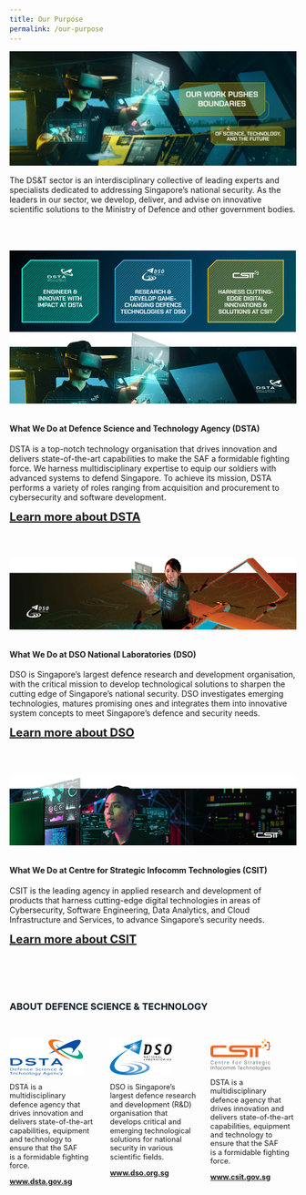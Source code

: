 ```yaml
---
title: Our Purpose
permalink: /our-purpose
---
```

![Alt text for image on Isomer site](/images/purpose/Purpose_MainBanner.gif)
<p style="margin-bottom:4rem;">The DS&T sector is an interdisciplinary collective of leading experts and specialists dedicated to addressing Singapore’s national security. As the leaders in our sector, we develop, deliver, and advise on innovative scientific solutions to the Ministry of Defence and other government bodies. </p>

<div style="display:flex;">
	<a href="#dsta" style="display:flex;width:33.3%;" >
		<img src="images/purpose/Purpose_Box1-DSTA.png"  />
	</a>
		<a href="#dso" style="display:flex;width:33.3%;">
		<img src="images/purpose/Purpose_Box2-DSO.png"  />
	</a>
		<a href="#csit" style="display:flex;width:33.3%;" >
		<img src="images/purpose/Purpose_Box3-CSIT.png"  />
	</a>
	</div>

<img src="images/purpose/Purpose_SubBanner1-DSTA.png"/>
<h4 style="font-weight:bold;margin-top:2rem;" id="dsta">What We Do at Defence Science and Technology Agency (DSTA)</h4>
<p style="margin-top:1rem;">DSTA is a top-notch technology organisation that drives innovation and delivers state-of-the-art capabilities to make the SAF a formidable fighting force. We harness multidisciplinary expertise to equip our soldiers with advanced systems to defend Singapore. To achieve its mission, DSTA performs a variety of roles ranging from acquisition and procurement to cybersecurity and software development.</p>
<a href="https://www.dsta.gov.sg/home" target="_blank" style="font-weight:bold;font-size:1.25rem;">Learn more about DSTA</a>
	

<img src="/images/purpose/Purpose_SubBanner2-DSO.png" style="margin-top:3.75rem;"/>
<h4 style="font-weight:bold;margin-top:2rem;" id="dso">What We Do at DSO National Laboratories (DSO)</h4>
<p style="margin-top:1rem;">DSO is Singapore’s largest defence research and development organisation, with the critical mission to develop technological solutions to sharpen the cutting edge of Singapore’s national security. DSO investigates emerging technologies, matures promising ones and integrates them into innovative system concepts to meet Singapore’s defence and security needs.</p>
<a href="https://www.dso.org.sg" target="_blank" style="font-weight:bold;font-size:1.25rem;">Learn more about DSO</a>

<img src="images/purpose/Purpose_SubBanner3-CSIT.png" style="margin-top:3.75rem;"/>
<h4 style="font-weight:bold;margin-top:2rem;" id="csit">What We Do at Centre for Strategic Infocomm Technologies (CSIT) </h4>
<p style="margin-top:1rem;">CSIT is the leading agency in applied research and development of products that harness cutting-edge digital technologies in areas of Cybersecurity, Software Engineering, Data Analytics, and Cloud Infrastructure and Services, to advance Singapore’s security needs.</p>
<a href="https://www.csit.gov.sg" target="_blank" style="font-weight:bold;margin-bottom:60px;font-size:1.25rem;">Learn more about CSIT</a>

<h3 style="font-weight:bold;margin-top:6rem;color:#0C1926;">ABOUT DEFENCE SCIENCE & TECHNOLOGY</h3>

<style>
	.dst-3-col{display:flex;justify-content:space-between;}
	.dst-col{display:flex;width:30%;flex-direction:column;}
	.dst-col img{
	width:fit-content;
	margin:2rem 0 0 0;
	}
	
	@media (max-width:767px){
	.dst-3-col{
		flex-direction:column;
	}
	
	.dst-col{
	width:100%;}
	}
</style>

<div class="dst-3-col">
	<div class="dst-col">
		<img src="/images/dsta-logo.png" style=""/>
			<p style="font-size:0.8rem;line-height:1.2">DSTA is a multidisciplinary defence agency that drives innovation and delivers state-of-the-art capabilities, equipment and technology to ensure that the SAF is a formidable fighting force.</p>
			<a href="https://www.dsta.gov.sg/home" target="_blank" style="font-weight:bold;font-size:0.8rem;line-height:1.2">www.dsta.gov.sg</a>
	</div>
	<div class="dst-col">
		<img src="/images/dso-logo.png" style=""/>
			<p style="font-size:0.8rem;line-height:1.2">DSO is Singapore’s largest defence research and development (R&D) organisation that develops critical and emerging technological solutions for national security in various scientific fields. 
</p>
			<a href="https://www.dso.org.sg" target="_blank" style="font-weight:bold;font-size:0.8rem;line-height:1.2">www.dso.org.sg</a>
	</div>
	<div class="dst-col">
		<img src="/images/csit-logo.png" style=""/>
			<p style="font-size:0.8rem;line-height:1.2">DSTA is a multidisciplinary defence agency that drives innovation and delivers state-of-the-art capabilities, equipment and technology to ensure that the SAF is a formidable fighting force.</p>
			<a href="https://www.csit.gov.sg" target="_blank" style="font-weight:bold;font-size:0.8rem;line-height:1.2">www.csit.gov.sg</a>
	</div>
</div>